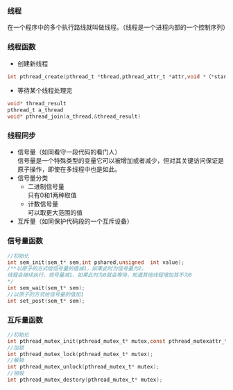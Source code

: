 ### 线程  
在一个程序中的多个执行路线就叫做线程。（线程是一个进程内部的一个控制序列）
### 线程函数
* 创建新线程
```c
int pthread_create(pthread_t *thread,pthread_attr_t *attr,void *（*start_rountine）(void *),void *arg)
```
* 等待某个线程处理完    
```c
void* thread_result  
pthread_t a_thread  
void* pthread_join(a_thread,&thread_result)  
```
### 线程同步
* 信号量（如同看守一段代码的看门人）   
信号量是一个特殊类型的变量它可以被增加或者减少，但对其关键访问保证是原子操作，即使在多线程中也是如此。  
* 信号量分类
  * 二进制信号量  
  只有0和1两种取值
  * 计数信号量  
  可以取更大范围的值
* 互斥量（如同保护代码段的一个互斥设备）   

### 信号量函数
```c
//初始化
int sem_init(sem_t* sem,int pshared,unsigned  int value);
/**以原子的方式给信号量的值减1，如果此时为信号量为2，
线程会继续执行，信号量减1，如果此时为0就会等待，知道其他线程增加其不为0
*/
int sem_wait(sem_t* sem);
//以原子的方式给信号量的值加1
int set_post(sem_t* sem);
```
### 互斥量函数
```c
//初始化
int pthread_mutex_init(pthread_mutex_t* mutex,const pthread_mutexattr_t* mutexattr);
//加锁
int pthread_mutex_lock(pthread_mutex_t* mutex);
//解锁
int pthread_mutex_unlock(pthread_mutex_t* mutex);
//销毁
int pthread_mutex_destory(pthread_mutex_t* mutex);
```

